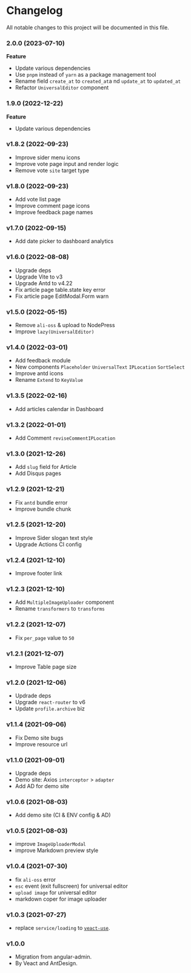 # Changelog

All notable changes to this project will be documented in this file.

### 2.0.0 (2023-07-10)

**Feature**

- Update various dependencies
- Use `pnpm` instead of `yarn` as a package management tool
- Rename field `create_at` to `created_at`a nd `update_at` to `updated_at`
- Refactor `UniversalEditor` component

### 1.9.0 (2022-12-22)

**Feature**

- Update various dependencies

### v1.8.2 (2022-09-23)

- Improve sider menu icons
- Improve vote page input and render logic
- Remove vote `site` target type

### v1.8.0 (2022-09-23)

- Add vote list page
- Improve comment page icons
- Improve feedback page names

### v1.7.0 (2022-09-15)

- Add date picker to dashboard analytics

### v1.6.0 (2022-08-08)

- Upgrade deps
- Upgrade Vite to v3
- Upgrade Antd to v4.22
- Fix article page table.state key error
- Fix article page EditModal.Form warn

### v1.5.0 (2022-05-15)

- Remove `ali-oss` & upload to NodePress
- Improve `lazy(UniversalEditor)`

### v1.4.0 (2022-03-01)

- Add feedback module
- New components `Placeholder` `UniversalText` `IPLocation` `SortSelect`
- Improve antd icons
- Rename `Extend` to `KeyValue`

### v1.3.5 (2022-02-16)

- Add articles calendar in Dashboard

### v1.3.2 (2022-01-01)

- Add Comment `reviseCommentIPLocation`

### v1.3.0 (2021-12-26)

- Add `slug` field for Article
- Add Disqus pages

### v1.2.9 (2021-12-21)

- Fix `antd` bundle error
- Improve bundle chunk

### v1.2.5 (2021-12-20)

- Improve Sider slogan text style
- Upgrade Actions CI config

### v1.2.4 (2021-12-10)

- Improve footer link

### v1.2.3 (2021-12-10)

- Add `MultipleImageUploader` component
- Rename `transformers` to `transforms`

### v1.2.2 (2021-12-07)

- Fix `per_page` value to `50`

### v1.2.1 (2021-12-07)

- Improve Table page size

### v1.2.0 (2021-12-06)

- Updrade deps
- Upgrade `react-router` to v6
- Update `profile.archive` biz

### v1.1.4 (2021-09-06)

- Fix Demo site bugs
- Improve resource url

### v1.1.0 (2021-09-01)

- Upgrade deps
- Demo site: Axios `interceptor` > `adapter`
- Add AD for demo site

### v1.0.6 (2021-08-03)

- Add demo site (CI & ENV config & AD)

### v1.0.5 (2021-08-03)

- improve `ImageUploaderModal`
- improve Markdown preview style

### v1.0.4 (2021-07-30)

- fix `ali-oss` error
- `esc` event (exit fullscreen) for universal editor
- `upload image` for universal editor
- markdown coper for image uploader

### v1.0.3 (2021-07-27)

- replace `service/loading` to [`veact-use`](https://github.com/veactjs/veact-use).

### v1.0.0

- Migration from angular-admin.
- By Veact and AntDesign.
